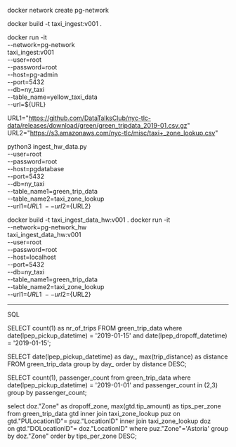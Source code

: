 
docker network create pg-network


 docker build -t taxi_ingest:v001 .

 docker run -it \
    --network=pg-network \
    taxi_ingest:v001 \
        --user=root \
        --password=root \
        --host=pg-admin \
        --port=5432 \
        --db=ny_taxi \
        --table_name=yellow_taxi_data \
        --url=${URL}



URL1="https://github.com/DataTalksClub/nyc-tlc-data/releases/download/green/green_tripdata_2019-01.csv.gz"
URL2="https://s3.amazonaws.com/nyc-tlc/misc/taxi+_zone_lookup.csv"

python3 ingest_hw_data.py \
    --user=root \
    --password=root \
    --host=pgdatabase \
    --port=5432 \
    --db=ny_taxi \
    --table_name1=green_trip_data \
    --table_name2=taxi_zone_lookup \
    --url1=${URL1} \
    --url2=${URL2}


docker build -t taxi_ingest_data_hw:v001 .
docker run -it \
    --network=pg-network_hw \
    taxi_ingest_data_hw:v001 \
        --user=root \
        --password=root \
        --host=localhost \
        --port=5432 \
        --db=ny_taxi \
        --table_name1=green_trip_data \
        --table_name2=taxi_zone_lookup \
        --url1=${URL1} \
        --url2=${URL2} 




 

------------------------------------------------------------------------------------------------------------------------------------

SQL


SELECT count(1) as nr_of_trips
FROM green_trip_data
where date(lpep_pickup_datetime) = '2019-01-15' and date(lpep_dropoff_datetime) = '2019-01-15';

SELECT date(lpep_pickup_datetime) as day_, max(trip_distance) as distance
FROM green_trip_data
group by day_
order by distance DESC;

SELECT count(1), passenger_count
from green_trip_data
where date(lpep_pickup_datetime) = '2019-01-01' and passenger_count in (2,3) 
group by passenger_count;

select doz."Zone" as dropoff_zone, max(gtd.tip_amount) as tips_per_zone
from green_trip_data gtd 
inner join taxi_zone_lookup puz 
on gtd."PULocationID"= puz."LocationID" 
inner join taxi_zone_lookup doz  
on gtd."DOLocationID"= doz."LocationID"
where puz."Zone"='Astoria'
group by doz."Zone" 
order by tips_per_zone DESC;
